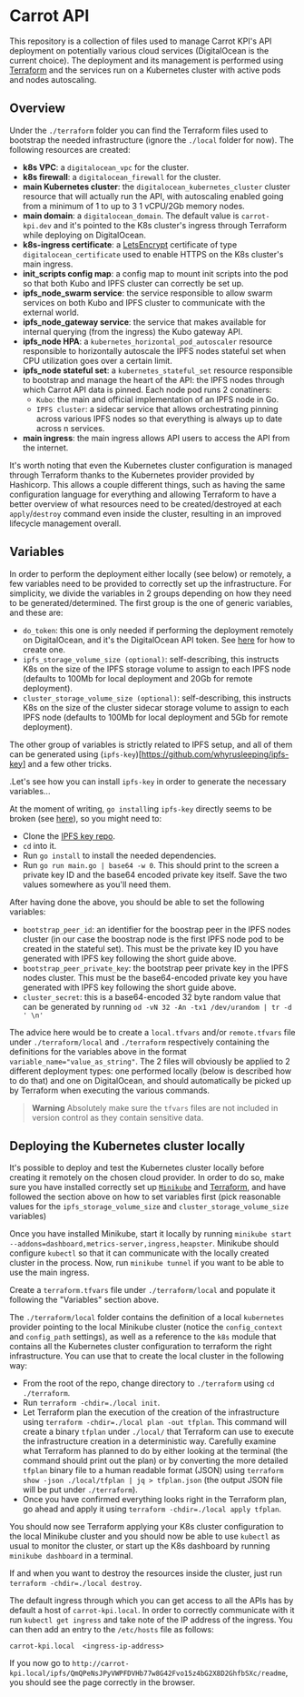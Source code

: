 # Carrot API

This repository is a collection of files used to manage Carrot KPI's API
deployment on potentially various cloud services (DigitalOcean is the current
choice). The deployment and its management is performed using
[Terraform](https://www.terraform.io/) and the services run on a Kubernetes
cluster with active pods and nodes autoscaling.

## Overview

Under the `./terraform` folder you can find the Terraform files used to
bootstrap the needed infrastructure (ignore the `./local` folder for now). The
following resources are created:

- **k8s VPC**: a `digitalocean_vpc` for the cluster.
- **k8s firewall**: a `digitalocean_firewall` for the cluster.
- **main Kubernetes cluster**: the `digitalocean_kubernetes_cluster` cluster
  resource that will actually run the API, with autoscaling enabled going from a
  minimum of 1 to up to 3 1 vCPU/2Gb memory nodes.
- **main domain**: a `digitalocean_domain`. The default value is
  `carrot-kpi.dev` and it's pointed to the K8s cluster's ingress through
  Terraform while deploying on DigitalOcean.
- **k8s-ingress certificate**: a [LetsEncrypt](https://letsencrypt.org/)
  certificate of type `digitalocean_certificate` used to enable HTTPS on the K8s
  cluster's main ingress.
- **init_scripts config map**: a config map to mount init scripts into the pod
  so that both Kubo and IPFS cluster can correctly be set up.
- **ipfs_node_swarm service**: the service responsible to allow swarm services
  on both Kubo and IPFS cluster to communicate with the external world.
- **ipfs_node_gateway service**: the service that makes available for internal
  querying (from the ingress) the Kubo gateway API.
- **ipfs_node HPA**: a `kubernetes_horizontal_pod_autoscaler` resource
  responsible to horizontally autoscale the IPFS nodes stateful set when CPU
  utilization goes over a certain limit.
- **ipfs_node stateful set**: a `kubernetes_stateful_set` resource responsible
  to bootstrap and manage the heart of the API: the IPFS nodes through which
  Carrot API data is pinned. Each node pod runs 2 conatiners:
  - `Kubo`: the main and official implementation of an IPFS node in Go.
  - `IPFS cluster`: a sidecar service that allows orchestrating pinning across
    various IPFS nodes so that everything is always up to date across n
    services.
- **main ingress**: the main ingress allows API users to access the API from the
  internet.

It's worth noting that even the Kubernetes cluster configuration is managed
through Terraform thanks to the Kubernetes provider provided by Hashicorp. This
allows a couple different things, such as having the same configuration language
for everything and allowing Terraform to have a better overview of what
resources need to be created/destroyed at each `apply`/`destroy` command even
inside the cluster, resulting in an improved lifecycle management overall.

## Variables

In order to perform the deployment either locally (see below) or remotely, a few
variables need to be provided to correctly set up the infrastructure. For
simplicity, we divide the variables in 2 groups depending on how they need to be
generated/determined. The first group is the one of generic variables, and these
are:

- `do_token`: this one is only needed if performing the deployment remotely on
  DigitalOcean, and it's the DigitalOcean API token. See
  [here](https://docs.digitalocean.com/reference/api/create-personal-access-token/)
  for how to create one.
- `ipfs_storage_volume_size (optional)`: self-describing, this instructs K8s on
  the size of the IPFS storage volume to assign to each IPFS node (defaults to
  100Mb for local deployment and 20Gb for remote deployment).
- `cluster_storage_volume_size (optional)`: self-describing, this instructs K8s
  on the size of the cluster sidecar storage volume to assign to each IPFS node
  (defaults to 100Mb for local deployment and 5Gb for remote deployment).

The other group of variables is strictly related to IPFS setup, and all of them
can be generated using (`ipfs-key`)[https://github.com/whyrusleeping/ipfs-key]
and a few other tricks.

.Let's see how you can install `ipfs-key` in order to generate the necessary
variables...

At the moment of writing, `go install`ing `ipfs-key` directly seems to be broken
(see [here](https://github.com/whyrusleeping/ipfs-key/issues/17)), so you might
need to:

- Clone the [IPFS key repo](https://github.com/whyrusleeping/ipfs-key).
- `cd` into it.
- Run `go install` to install the needed dependencies.
- Run `go run main.go | base64 -w 0`. This should print to the screen a private
  key ID and the base64 encoded private key itself. Save the two values
  somewhere as you'll need them.

After having done the above, you should be able to set the following variables:

- `bootstrap_peer_id`: an identifier for the boostrap peer in the IPFS nodes
  cluster (in our case the boostrap node is the first IPFS node pod to be
  created in the stateful set). This must be the private key ID you have
  generated with IPFS key following the short guide above.
- `bootstrap_peer_private_key`: the bootstrap peer private key in the IPFS nodes
  cluster. This must be the base64-encoded private key you have generated with
  IPFS key following the short guide above.
- `cluster_secret`: this is a base64-encoded 32 byte random value that can be
  generated by running `od -vN 32 -An -tx1 /dev/urandom | tr -d ' \n'`

The advice here would be to create a `local.tfvars` and/or `remote.tfvars` file
under `./terraform/local` and `./terraform` respectively containing the
definitions for the variables above in the format
`variable_name="value_as_string"`. The 2 files will obviously be applied to 2
different deployment types: one performed locally (below is described how to do
that) and one on DigitalOcean, and should automatically be picked up by
Terraform when executing the various commands.

> **Warning** Absolutely make sure the `tfvars` files are not included in
> version control as they contain sensitive data.

## Deploying the Kubernetes cluster locally

It's possible to deploy and test the Kubernetes cluster locally before creating
it remotely on the chosen cloud provider. In order to do so, make sure you have
installed correctly set up [`Minikube`](https://minikube.sigs.k8s.io/docs/) and
[Terraform](https://developer.hashicorp.com/terraform), and have followed the
section above on how to set variables first (pick reasonable values for the
`ipfs_storage_volume_size` and `cluster_storage_volume_size` variables)

Once you have installed Minikube, start it locally by running
`minikube start --addons=dashboard,metrics-server,ingress,heapster`. Minikube
should configure `kubectl` so that it can communicate with the locally created
cluster in the process. Now, run `minikube tunnel` if you want to be able to use
the main ingress.

Create a `terraform.tfvars` file under `./terraform/local` and populate it
following the "Variables" section above.

The `./terraform/local` folder contains the definition of a local `kubernetes`
provider pointing to the local Minikube cluster (notice the `config_context` and
`config_path` settings), as well as a reference to the `k8s` module that
contains all the Kubernetes cluster configuration to terraform the right
infrastructure. You can use that to create the local cluster in the following
way:

- From the root of the repo, change directory to `./terraform` using
  `cd ./terraform`.
- Run `terraform -chdir=./local init`.
- Let Terraform plan the execution of the creation of the infrastructure using
  `terraform -chdir=./local plan -out tfplan`. This command will create a binary
  `tfplan` under `./local/` that Terraform can use to execute the infrastructure
  creation in a deterministic way. Carefully examine what Terraform has planned
  to do by either looking at the terminal (the command should print out the
  plan) or by converting the more detailed `tfplan` binary file to a human
  readable format (JSON) using
  `terraform show -json ./local/tfplan | jq > tfplan.json` (the output JSON file
  will be put under `./terraform`).
- Once you have confirmed everything looks right in the Terraform plan, go ahead
  and apply it using `terraform -chdir=./local apply tfplan`.

You should now see Terraform applying your K8s cluster configuration to the
local Minikube cluster and you should now be able to use `kubectl` as usual to
monitor the cluster, or start up the K8s dashboard by running
`minikube dashboard` in a terminal.

If and when you want to destroy the resources inside the cluster, just run
`terraform -chdir=./local destroy`.

The default ingress through which you can get access to all the APIs has by
default a host of `carrot-kpi.local`. In order to correctly communicate with it
run `kubectl get ingress` and take note of the IP address of the ingress. You
can then add an entry to the `/etc/hosts` file as follows:

```
carrot-kpi.local  <ingress-ip-address>
```

If you now go to
`http://carrot-kpi.local/ipfs/QmQPeNsJPyVWPFDVHb77w8G42Fvo15z4bG2X8D2GhfbSXc/readme`,
you should see the page correctly in the browser.
